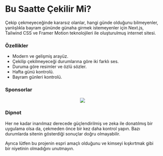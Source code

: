 # Bu Saatte Çekilir Mi?

Çekip çekmeyeceğinde kararsız olanlar, hangi günde olduğunu bilmeyenler, yanlışlıkla bayram gününde günaha girmek istemeyenler için Next.js, Tailwind CSS ve Framer Motion teknolojileri ile oluşturulmuş internet sitesi.

### Özellikler

- Modern ve gelişmiş arayüz.
- Çekilip çekilmeyeceği durumlarına göre iki farklı ses.
- Duruma göre resimler ve özlü sözler.
- Hafta günü kontrolü.
- Bayram günleri kontrolü.

### Sponsorlar

<p align="center">
  <a href="https://github.com/sponsors/eggsy">
    <img src='https://cdn.jsdelivr.net/gh/eggsy/.github/sponsors.svg'/>
  </a>
</p>

### Dipnot

Her ne kadar inanılmaz derecede güçlendirilmiş ve zeka ile donatılmış bir uygulama olsa da, çekmeden önce bir kez daha kontrol yapın. Bazı durumlarda sitenin gösterdiği sonuçlar doğru olmayabilir.

Ayrıca lütfen bu projenin espri amaçlı olduğunu ve kimseyi kışkırtmak gibi bir niyetinin olmadığını unutmayın.
